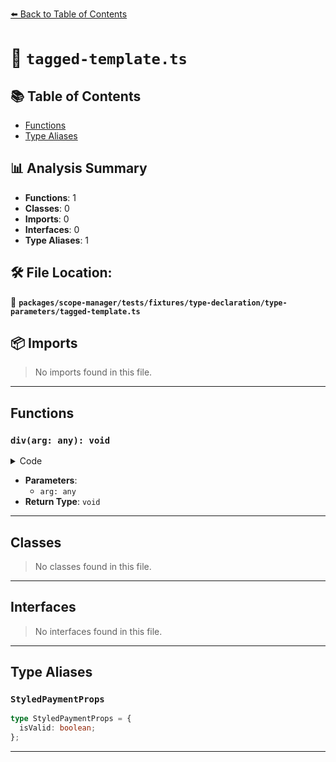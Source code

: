 [⬅️ Back to Table of Contents](../../../../../../index.md)

# 📄 `tagged-template.ts`

## 📚 Table of Contents

- [Functions](#functions)
- [Type Aliases](#type-aliases)

## 📊 Analysis Summary

- **Functions**: 1
- **Classes**: 0
- **Imports**: 0
- **Interfaces**: 0
- **Type Aliases**: 1

## 🛠️ File Location:
📂 **`packages/scope-manager/tests/fixtures/type-declaration/type-parameters/tagged-template.ts`**

## 📦 Imports

> No imports found in this file.


---

## Functions

### `div(arg: any): void`

<details><summary>Code</summary>

```ts
function div<T>(arg: any): void {}
```
</details>

- **Parameters**:
  - `arg: any`
- **Return Type**: `void`

---

## Classes

> No classes found in this file.


---

## Interfaces

> No interfaces found in this file.


---

## Type Aliases

### `StyledPaymentProps`

```ts
type StyledPaymentProps = {
  isValid: boolean;
};
```


---